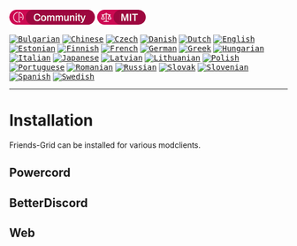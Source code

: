 [![Community](https://raw.githubusercontent.com/CorellanStoma/CorellanStoma/master/shields/community.png)](https://discord.gg/8W8E39Z)
[![License](https://raw.githubusercontent.com/CorellanStoma/CorellanStoma/master/shields/license.png)](https://github.com/CorellanStoma/Friends-Grid/blob/main/license)

<kbd>[<img title="Bulgarian" alt="Bulgarian" src="https://crearts-community.github.io/Assets/languages/bulgarian.png" width="40">](https://github.com/CorellanStoma/Friends-Grid/blob/main/.github/docs/01-readme/bulgarian.md)</kbd>
<kbd>[<img title="Chinese" alt="Chinese" src="https://crearts-community.github.io/Assets/languages/chinese.png" width="40">](https://github.com/CorellanStoma/Friends-Grid/blob/main/.github/docs/01-readme/chinese.md)</kbd>
<kbd>[<img title="Czech" alt="Czech" src="https://crearts-community.github.io/Assets/languages/czech.png" width="40">](https://github.com/CorellanStoma/Friends-Grid/blob/main/.github/docs/01-readme/czech.md)</kbd>
<kbd>[<img title="Danish" alt="Danish" src="https://crearts-community.github.io/Assets/languages/danish.png" width="40">](https://github.com/CorellanStoma/Friends-Grid/blob/main/.github/docs/01-readme/danish.md)</kbd>
<kbd>[<img title="Dutch" alt="Dutch" src="https://crearts-community.github.io/Assets/languages/dutch.png" width="40">](https://github.com/CorellanStoma/Friends-Grid/blob/main/.github/docs/01-readme/dutch.md)</kbd>
<kbd>[<img title="English" alt="English" src="https://crearts-community.github.io/Assets/languages/english.png" width="40">](https://github.com/CorellanStoma/Friends-Grid/blob/main/readme.md)</kbd>
<kbd>[<img title="Estonian" alt="Estonian" src="https://crearts-community.github.io/Assets/languages/estonian.png" width="40">](https://github.com/CorellanStoma/Friends-Grid/blob/main/.github/docs/01-readme/estonian.md)</kbd>
<kbd>[<img title="Finnish" alt="Finnish" src="https://crearts-community.github.io/Assets/languages/finnish.png" width="40">](https://github.com/CorellanStoma/Friends-Grid/blob/main/.github/docs/01-readme/finnish.md)</kbd>
<kbd>[<img title="French" alt="French" src="https://crearts-community.github.io/Assets/languages/french.png" width="40">](https://github.com/CorellanStoma/Friends-Grid/blob/main/.github/docs/01-readme/french.md)</kbd>
<kbd>[<img title="German" alt="German" src="https://crearts-community.github.io/Assets/languages/german.png" width="40">](https://github.com/CorellanStoma/Friends-Grid/blob/main/.github/docs/01-readme/german.md)</kbd>
<kbd>[<img title="Greek" alt="Greek" src="https://crearts-community.github.io/Assets/languages/greek.png" width="40">](https://github.com/CorellanStoma/Friends-Grid/blob/main/.github/docs/01-readme/greek.md)</kbd>
<kbd>[<img title="Hungarian" alt="Hungarian" src="https://crearts-community.github.io/Assets/languages/hungarian.png" width="40">](https://github.com/CorellanStoma/Friends-Grid/blob/main/.github/docs/01-readme/hungarian.md)</kbd>
<kbd>[<img title="Italian" alt="Italian" src="https://crearts-community.github.io/Assets/languages/italian.png" width="40">](https://github.com/CorellanStoma/Friends-Grid/blob/main/.github/docs/01-readme/italian.md)</kbd>
<kbd>[<img title="Japanese" alt="Japanese" src="https://crearts-community.github.io/Assets/languages/japanese.png" width="40">](https://github.com/CorellanStoma/Friends-Grid/blob/main/.github/docs/01-readme/japanese.md)</kbd>
<kbd>[<img title="Latvian" alt="Latvian" src="https://crearts-community.github.io/Assets/languages/latvian.png" width="40">](https://github.com/CorellanStoma/Friends-Grid/blob/main/.github/docs/01-readme/latvian.md)</kbd>
<kbd>[<img title="Lithuanian" alt="Lithuanian" src="https://crearts-community.github.io/Assets/languages/lithuanian.png" width="40">](https://github.com/CorellanStoma/Friends-Grid/blob/main/.github/docs/01-readme/lithuanian.md)</kbd>
<kbd>[<img title="Polish" alt="Polish" src="https://crearts-community.github.io/Assets/languages/polish.png" width="40">](https://github.com/CorellanStoma/Friends-Grid/blob/main/.github/docs/01-readme/polish.md)</kbd>
<kbd>[<img title="Portuguese" alt="Portuguese" src="https://crearts-community.github.io/Assets/languages/portuguese.png" width="40">](https://github.com/CorellanStoma/Friends-Grid/blob/main/.github/docs/01-readme/portuguese.md)</kbd>
<kbd>[<img title="Romanian" alt="Romanian" src="https://crearts-community.github.io/Assets/languages/romanian.png" width="40">](https://github.com/CorellanStoma/Friends-Grid/blob/main/.github/docs/01-readme/romanian.md)</kbd>
<kbd>[<img title="Russian" alt="Russian" src="https://crearts-community.github.io/Assets/languages/russian.png" width="40">](https://github.com/CorellanStoma/Friends-Grid/blob/main/.github/docs/01-readme/russian.md)</kbd>
<kbd>[<img title="Slovak" alt="Slovak" src="https://crearts-community.github.io/Assets/languages/slovak.png" width="40">](https://github.com/CorellanStoma/Friends-Grid/blob/main/.github/docs/01-readme/slovak.md)</kbd>
<kbd>[<img title="Slovenian" alt="Slovenian" src="https://crearts-community.github.io/Assets/languages/slovenian.png" width="40">](https://github.com/CorellanStoma/Friends-Grid/blob/main/.github/docs/01-readme/slovenian.md)</kbd>
<kbd>[<img title="Spanish" alt="Spanish" src="https://crearts-community.github.io/Assets/languages/spanish.png" width="40">](https://github.com/CorellanStoma/Friends-Grid/blob/main/.github/docs/01-readme/spanish.md)</kbd>
<kbd>[<img title="Swedish" alt="Swedish" src="https://crearts-community.github.io/Assets/languages/swedish.png" width="40">](https://github.com/CorellanStoma/Friends-Grid/blob/main/.github/docs/01-readme/swedish.md)</kbd>

---

# Installation

Friends-Grid can be installed for various modclients.

## Powercord

## BetterDiscord

## Web